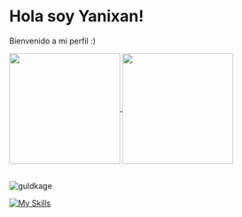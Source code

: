 # Hola soy Yanixan!
Bienvenido a mi perfil :)

<a href="https://github.com/anuraghazra/github-readme-stats">
  <img height=200 align="center" src="https://github-readme-stats.vercel.app/api?username=FvxkYqnxXD&theme=algolia&show_icons=true" />
</a>
<a href="https://github.com/anuraghazra/convoychat">
  <img height=200 align="center" src="https://github-readme-stats.vercel.app/api/top-langs/?username=FvxkYqnxXD&theme=algolia&langs_count=3" />
</a>

<br><a><img src="https://komarev.com/ghpvc/?username=FvxkYqnxXD&label=Profile%20views&color=0e75b6&style=flat" alt="guldkage" /></a></br>

[![My Skills](https://skillicons.dev/icons?i=bash,css,ubuntu,github,grafana,html,linux,nginx,php,vscode,windows,discordjs,python)](https://skillicons.dev)
